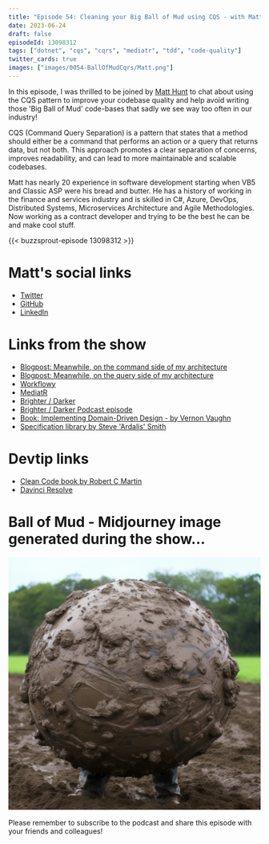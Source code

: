 ```yaml
---
title: "Episode 54: Cleaning your Big Ball of Mud using CQS - with Matt Hunt"
date: 2023-06-24
draft: false
episodeId: 13098312
tags: ["dotnet", "cqs", "cqrs", "mediatr", "tdd", "code-quality"]
twitter_cards: true
images: ["images/0054-BallOfMudCqrs/Matt.png"]
---
```


In this episode, I was thrilled to be joined by [Matt Hunt](https://twitter.com/matthunt) to chat about using the CQS pattern to improve your codebase quality and help avoid writing those 'Big Ball of Mud' code-bases that sadly we see way too often in our industry!

CQS (Command Query Separation) is a pattern that states that a method should either be a command that performs an action or a query that returns data, but not both. This approach promotes a clear separation of concerns, improves readability, and can lead to more maintainable and scalable codebases.

Matt has nearly 20 experience in software development starting when VB5 and Classic ASP were his bread and butter. He has a history of working in the finance and services industry and is skilled in C#, Azure, DevOps, Distributed Systems, Microservices Architecture and Agile Methodologies. Now working as a contract developer and trying to be the best he can be and make cool stuff.

{{< buzzsprout-episode 13098312 >}}

# Matt's social links

* [Twitter](https://twitter.com/DoesDotNet)
* [GitHub](https://github.com/DoesDotNet)
* [LinkedIn](https://www.linkedin.com/in/matt--hunt/)

# Links from the show

* [Blogpost: Meanwhile, on the command side of my architecture](https://blogs.cuttingedge.it/steven/posts/2011/meanwhile-on-the-command-side-of-my-architecture/)
* [Blogpost: Meanwhile, on the query side of my architecture](https://blogs.cuttingedge.it/steven/posts/2011/meanwhile-on-the-query-side-of-my-architecture/)
* [Workflowy](https://workflowy.com/)
* [MediatR](https://github.com/jbogard/MediatR)
* [Brighter / Darker](https://github.com/BrighterCommand)
* [Brighter / Darker Podcast episode](https://unhandledexceptionpodcast.com/posts/0051-brighter/)
* [Book: Implementing Domain-Driven Design - by Vernon Vaughn](https://www.amazon.co.uk/Implementing-Domain-Driven-Design-Vaughn-Vernon-ebook/dp/B00BCLEBN8/)
* [Specification library by Steve 'Ardalis' Smith](https://github.com/ardalis/Specification)

# Devtip links

* [Clean Code book by Robert C Martin](https://www.amazon.com/Clean-Code-Handbook-Software-Craftsmanship/dp/0132350882)
* [Davinci Resolve](https://www.blackmagicdesign.com/products/davinciresolve/)

# Ball of Mud - Midjourney image generated during the show...

![](/images/0054-BallOfMudCqrs/BallOfMud.png)

Please remember to subscribe to the podcast and share this episode with your friends and colleagues!
